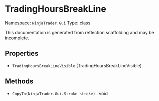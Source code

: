 # TradingHoursBreakLine

Namespace: `NinjaTrader.Gui`
Type: class

This documentation is generated from reflection scaffolding and may be incomplete.

## Properties
- `TradingHoursBreakLineVisible` (TradingHoursBreakLineVisible)

## Methods
- `CopyTo(NinjaTrader.Gui.Stroke stroke)` : void
